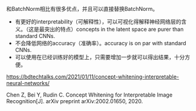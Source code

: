 和BatchNorm相比有很多优点，并且可以直接替换BatchNorm。

- 有更好的interpretability（可解释性），可以可视化得解释神经网络层的含义。（这是最突出的特点）concepts in the latent space are purer than standard CNNs. 
- 不会降低网络的accuracy（准确率）。accuracy is on par with standard CNNs. 
- 可以使用在已经训练好的模型上，只需要增加一步就可以得出结果，十分方便。


https://bdtechtalks.com/2021/01/11/concept-whitening-interpretable-neural-networks/

Chen Z, Bei Y, Rudin C. Concept Whitening for Interpretable Image Recognition[J]. arXiv preprint arXiv:2002.01650, 2020.